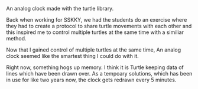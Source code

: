 An analog clock made with the turtle library.  
  
Back when working for SSKKY, we had the students do an exercise where they had to create a protocol to share turtle movements with each other and this inspired me to control multiple turtles at the same time with a similiar method.  
  
Now that I gained control of multiple turtles at the same time, An analog clock seemed like the smartest thing I could do with it.  

Right now, something hogs up memory. I think it is Turtle keeping data of lines which have been drawn over. As a tempoary solutions, which has been in use for like two years now, the clock gets redrawn every 5 minutes.
